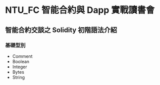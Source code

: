 # NTU_FC 智能合約與 Dapp 實戰讀書會
## 智能合約交談之 Solidity 初階語法介紹
### 基礎型別
* Comment
* Boolean
* Integer
* Bytes 
* String
